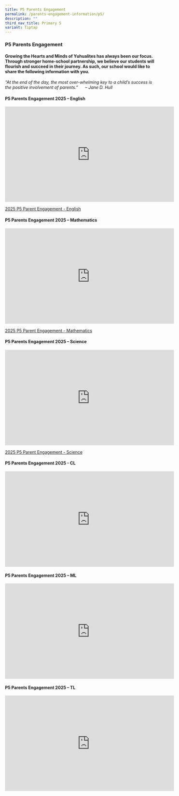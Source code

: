 ```yaml
---
title: P5 Parents Engagement
permalink: /parents-engagement-information/p5/
description: ""
third_nav_title: Primary 5
variant: tiptap
---
```

<h3>P5 Parents Engagement</h3>
<h4>Growing the Hearts and Minds of Yuhualites has always been our focus. Through stronger home-school partnership, we believe our students will flourish and succeed in their journey. As such, our school would like to share the following information with you.</h4>
<p><em>“At the end of the day, the most over-whelming key to a child’s success is the positive involvement of parents.”&nbsp; &nbsp; &nbsp; – Jane D. Hull</em>
</p>
<h4><strong>P5 Parents Engagement 2025 – English</strong></h4>
<div class="iframe-wrapper">
<iframe height="315" width="560" allowfullscreen="true" frameborder="0" src="https://www.youtube.com/embed/WvMzVtdrlLk?si=bGmxIWCEfk16Mto5"></iframe>
</div>
<p><a href="/files/2025_P5_Parent_Engagement_Handouts_EL.pdf" rel="noopener nofollow" target="_blank">2025 P5 Parent Engagement - English</a>
</p>
<h4><strong>P5 Parents Engagement 2025 – Mathematics</strong></h4>
<div class="iframe-wrapper">
<iframe height="315" width="560" allowfullscreen="true" frameborder="0" src="https://www.youtube.com/embed/jK1MumB786M?si=jqUJfXF-Ux-zYwZp"></iframe>
</div>
<p><a href="/files/2025_P5_Parent_Engagement_MA.pdf" rel="noopener nofollow" target="_blank">2025 P5 Parent Engagement - Mathematics</a>
</p>
<h4><strong>P5 Parents Engagement 2025 – Science</strong></h4>
<div class="iframe-wrapper">
<iframe height="315" width="560" allowfullscreen="true" frameborder="0" src="https://www.youtube.com/embed/cL3173JJ2Jg?si=LWKBvv5pcs_bDCgk"></iframe>
</div>
<p><a href="/files/2025_P5_Parent_engagement_SC.pdf" rel="noopener nofollow" target="_blank">2025 P5 Parent Engagement - Science</a>
</p>
<h4><strong>P5 Parents Engagement 2025 - CL</strong></h4>
<div class="iframe-wrapper">
<iframe height="315" width="560" allowfullscreen="true" frameborder="0" src="https://www.youtube.com/embed/kfFErGwBqeo?si=44uORo1bp7xByOsP"></iframe>
</div>
<h4><strong>P5 Parents Engagement 2025 – ML</strong></h4>
<div class="iframe-wrapper">
<iframe height="315" width="560" allowfullscreen="true" frameborder="0" src="https://www.youtube.com/embed/ZwLrIBIjgAo?si=jIsoNUtscgivLgJa"></iframe>
</div>
<h4><strong>P5 Parents Engagement 2025 – TL</strong></h4>
<div class="iframe-wrapper">
<iframe height="315" width="560" allowfullscreen="true" frameborder="0" src="https://www.youtube.com/embed/s54idcOrqdI?si=R3cIp3ShdA5s2I7S"></iframe>
</div>
<p></p>